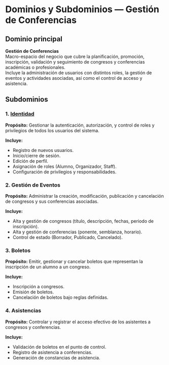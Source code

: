 # Dominios y Subdominios — Gestión de Conferencias

## Dominio principal
**Gestión de Conferencias**  
Macro-espacio del negocio que cubre la planificación, promoción, inscripción, validación y seguimiento de congresos y conferencias académicas o profesionales.  
Incluye la administración de usuarios con distintos roles, la gestión de eventos y actividades asociadas, así como el control de acceso y asistencia.

## Subdominios

### 1. [Identidad](../subdominios/identidad-1/identidad-1.md)
**Propósito:** Gestionar la autenticación, autorización, y control de roles y privilegios de todos los usuarios del sistema.

**Incluye:**
- Registro de nuevos usuarios.
- Inicio/cierre de sesión.
- Edición de perfil.
- Asignación de roles (Alumno, Organizador, Staff).
- Configuración de privilegios y responsabilidades.

### 2. Gestión de Eventos
**Propósito:** Administrar la creación, modificación, publicación y cancelación de congresos y sus conferencias asociadas.

**Incluye:**
- Alta y gestión de congresos (título, descripción, fechas, periodo de inscripción).
- Alta y gestión de conferencias (ponente, semblanza, horario).
- Control de estado (Borrador, Publicado, Cancelado).

### 3. Boletos
**Propósito:** Emitir, gestionar y cancelar boletos que representan la inscripción de un alumno a un congreso.

**Incluye:**
- Inscripción a congresos.
- Emisión de boletos.
- Cancelación de boletos bajo reglas definidas.

### 4. Asistencias
**Propósito:** Controlar y registrar el acceso efectivo de los asistentes a congresos y conferencias.

**Incluye:**
- Validación de boletos en el punto de control.
- Registro de asistencia a conferencias.
- Generación de constancias de asistencia.
